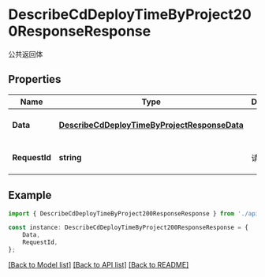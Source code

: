 # DescribeCdDeployTimeByProject200ResponseResponse

公共返回体

## Properties

Name | Type | Description | Notes
------------ | ------------- | ------------- | -------------
**Data** | [**DescribeCdDeployTimeByProjectResponseData**](DescribeCdDeployTimeByProjectResponseData.md) |  | [optional] [default to undefined]
**RequestId** | **string** | 请求id | [optional] [default to 'xxxxx']

## Example

```typescript
import { DescribeCdDeployTimeByProject200ResponseResponse } from './api';

const instance: DescribeCdDeployTimeByProject200ResponseResponse = {
    Data,
    RequestId,
};
```

[[Back to Model list]](../README.md#documentation-for-models) [[Back to API list]](../README.md#documentation-for-api-endpoints) [[Back to README]](../README.md)
